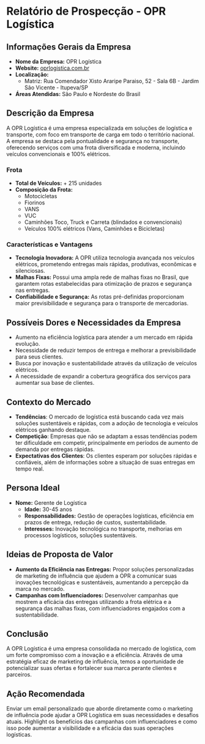# Relatório de Prospecção - OPR Logística

## Informações Gerais da Empresa
- **Nome da Empresa:** OPR Logística
- **Website:** [oprlogistica.com.br](http://www.oprlogistica.com.br)
- **Localização:** 
  - Matriz: Rua Comendador Xisto Araripe Paraiso, 52 - Sala 6B - Jardim São Vicente - Itupeva/SP
- **Áreas Atendidas:** São Paulo e Nordeste do Brasil

## Descrição da Empresa
A OPR Logística é uma empresa especializada em soluções de logística e transporte, com foco em transporte de carga em todo o território nacional. A empresa se destaca pela pontualidade e segurança no transporte, oferecendo serviços com uma frota diversificada e moderna, incluindo veículos convencionais e 100% elétricos.

### Frota
- **Total de Veículos:** + 215 unidades
- **Composição da Frota:**
  - Motocicletas
  - Fiorinos
  - VANS
  - VUC
  - Caminhões Toco, Truck e Carreta (blindados e convencionais)
  - Veículos 100% elétricos (Vans, Caminhões e Bicicletas)

### Características e Vantagens
- **Tecnologia Inovadora:** A OPR utiliza tecnologia avançada nos veículos elétricos, prometendo entregas mais rápidas, produtivas, econômicas e silenciosas.
- **Malhas Fixas:** Possui uma ampla rede de malhas fixas no Brasil, que garantem rotas estabelecidas para otimização de prazos e segurança nas entregas.
- **Confiabilidade e Segurança:** As rotas pré-definidas proporcionam maior previsibilidade e segurança para o transporte de mercadorias.

## Possíveis Dores e Necessidades da Empresa
- Aumento na eficiência logística para atender a um mercado em rápida evolução.
- Necessidade de reduzir tempos de entrega e melhorar a previsibilidade para seus clientes.
- Busca por inovação e sustentabilidade através da utilização de veículos elétricos.
- A necessidade de expandir a cobertura geográfica dos serviços para aumentar sua base de clientes.

## Contexto do Mercado
- **Tendências**: O mercado de logística está buscando cada vez mais soluções sustentáveis e rápidas, com a adoção de tecnologia e veículos elétricos ganhando destaque.
- **Competição**: Empresas que não se adaptam a essas tendências podem ter dificuldade em competir, principalmente em períodos de aumento de demanda por entregas rápidas.
- **Expectativas dos Clientes**: Os clientes esperam por soluções rápidas e confiáveis, além de informações sobre a situação de suas entregas em tempo real.

## Persona Ideal
- **Nome:** Gerente de Logística
  - **Idade:** 30-45 anos
  - **Responsabilidades:** Gestão de operações logísticas, eficiência em prazos de entrega, redução de custos, sustentabilidade.
  - **Interesses:** Inovação tecnológica no transporte, melhorias em processos logísticos, soluções sustentáveis.

## Ideias de Proposta de Valor
- **Aumento da Eficiência nas Entregas:** Propor soluções personalizadas de marketing de influência que ajudem a OPR a comunicar suas inovações tecnológicas e sustentáveis, aumentando a percepção da marca no mercado.
- **Campanhas com Influenciadores:** Desenvolver campanhas que mostrem a eficácia das entregas utilizando a frota elétrica e a segurança das malhas fixas, com influenciadores engajados com a sustentabilidade.
  
## Conclusão
A OPR Logística é uma empresa consolidada no mercado de logística, com um forte compromisso com a inovação e a eficiência. Através de uma estratégia eficaz de marketing de influência, temos a oportunidade de potencializar suas ofertas e fortalecer sua marca perante clientes e parceiros. 

## Ação Recomendada
Enviar um email personalizado que aborde diretamente como o marketing de influência pode ajudar a OPR Logística em suas necessidades e desafios atuais. Highlight os benefícios das campanhas com influenciadores e como isso pode aumentar a visibilidade e a eficácia das suas operações logísticas.